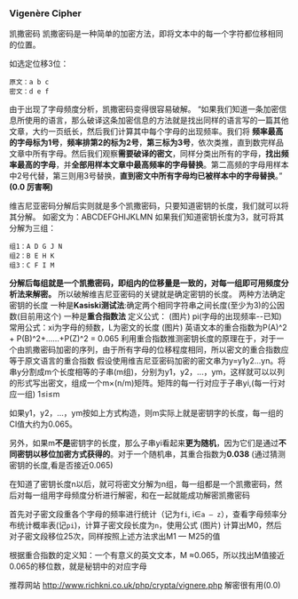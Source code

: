 ### Vigenère Cipher

凯撒密码
凯撒密码是一种简单的加密方法，即将文本中的每一个字符都位移相同的位置。

如选定位移3位：
```
原文：a b c
密文：d e f
```
由于出现了字母频度分析，凯撒密码变得很容易破解。
“如果我们知道一条加密信息所使用的语言，那么破译这条加密信息的方法就是找出同样的语言写的一篇其他文章，大约一页纸长，然后我们计算其中每个字母的出现频率。我们将 **频率最高的字母标为1号**，**频率排第2的标为2号**，**第三标为3号**，依次类推，直到数完样品文章中所有字母。然后我们观察**需要破译的密文**，同样分类出所有的字母，**找出频率最高的字母**，并**全部用样本文章中最高频率的字母替换**。第二高频的字母用样本中2号代替，第三则用3号替换，**直到密文中所有字母均已被样本中的字母替换**。”  **(0.0 厉害啊)**

维吉尼亚密码分解后实则就是多个凯撒密码，只要知道密钥的长度，我们就可以将其分解。
如密文为：ABCDEFGHIJKLMN
如果我们知道密钥长度为3，就可将其分解为三组：
```
组1：A D G J N
组2：B E H K
组3：C F I M
```
**分解后每组就是一个凯撒密码，即组内的位移量是一致的，对每一组即可用频度分析法来解密。**
所以破解维吉尼亚密码的关键就是确定密钥的长度。
两种方法确定密钥的长度
一种是**Kasiski测试法**:确定两个相同字符串之间长度(至少为3)的公因数(目前用这个)
一种是**重合指数法**
定义公式：
(图片)
pi(字母的出现频率--已知)
常用公式：xi为字母的频数，L为密文的长度
(图片)
英语文本的重合指数为P(A)^2 + P(B)^2+……+P(Z)^2 = 0.065
利用重合指数推测密钥长度的原理在于，对于一个由凯撒密码加密的序列，由于所有字母的位移程度相同，所以密文的重合指数应等于原文语言的重合指数
假设使用维吉尼亚密码加密的密文串为y=y1y2...yn。将串y分割成m个长度相等的子串(m组)，分别为y1，y2，...，ym，这样就可以以列的形式写出密文，组成一个m×(n/m)矩阵。矩阵的每一行对应于子串yi,(每一行对应一组) 1≤i≤m

如果y1，y2，...，ym按如上方式构造，则m实际上就是密钥字的长度，每一组的CI值大约为0.065。

另外，如果m**不是**密钥字的长度，那么子串yi看起来**更为随机**，因为它们是通过**不同密钥以移位加密方式获得的**。对于一个随机串，其重合指数为**0.038** (通过猜测密钥的长度,看是否接近0.065)

在知道了密钥长度n以后，就可将密文分解为n组，每一组都是一个凯撒密码，然后对每一组用字母频度分析进行解密，和在一起就能成功解密凯撒密码

首先对子密文段重各个字母的频率进行统计（记为`fi`, i∈`a – z`），查看字母频率分布统计概率表(记`pi`)，计算子密文段长度为`n`，使用公式
(图片)
计算出M0，然后对子密文段移位25次，同样按照上述方法求出M1 — M25的值

根据重合指数的定义知：一个有意义的英文文本，M ≈0.065，所以找出M值接近0.065的移位数，就是秘钥中的对应字母

推荐网站 http://www.richkni.co.uk/php/crypta/vignere.php
解密很有用(0.0)
